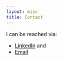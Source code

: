 ```yaml
---
layout: misc
title: Contact
---
```


I can be reached via:
- [LinkedIn](https://linkedin.com/in/latlan1) and
- [Email](mailto:latlan@seas.upenn.edu)
